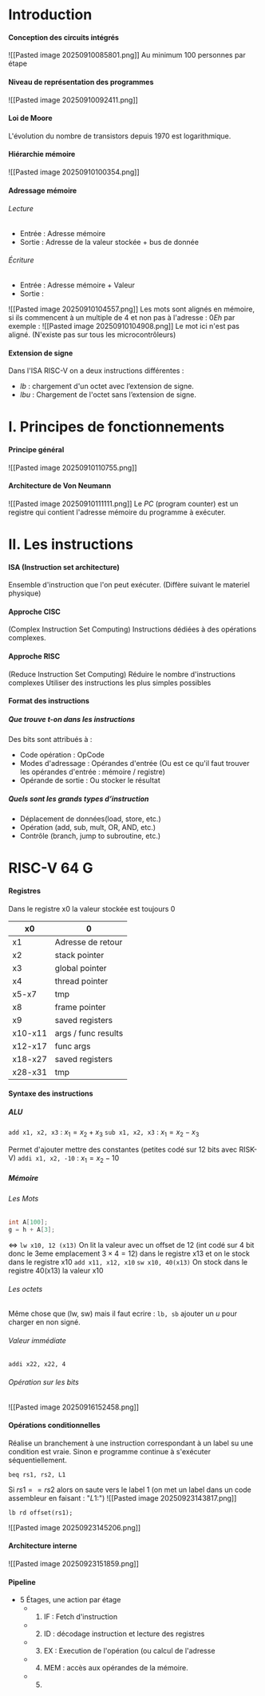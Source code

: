 # Introduction
#### Conception des circuits intégrés
![[Pasted image 20250910085801.png]]
Au minimum $100$ personnes par étape
#### Niveau de représentation des programmes
![[Pasted image 20250910092411.png]]

#### Loi de Moore
L'évolution du nombre de transistors depuis $1970$ est logarithmique. 

#### Hiérarchie mémoire
![[Pasted image 20250910100354.png]]

#### Adressage mémoire
###### Lecture
- Entrée : Adresse mémoire
- Sortie : Adresse de la valeur stockée + bus de donnée
###### Écriture
- Entrée : Adresse mémoire + Valeur
- Sortie : 

![[Pasted image 20250910104557.png]]
Les mots sont alignés en mémoire, si ils commencent à un multiple de $4$ et non pas à l'adresse : $0Eh$ par exemple :
![[Pasted image 20250910104908.png]]
Le mot ici n'est pas aligné. (N'existe pas sur tous les microcontrôleurs)

#### Extension de signe
Dans l'ISA RISC-V on a deux instructions différentes : 
- $lb$ : chargement d'un octet avec l’extension de signe.
- $lbu$ : Chargement de l'octet sans l’extension de signe.

# I. Principes de fonctionnements
#### Principe général
![[Pasted image 20250910110755.png]]
#### Architecture de Von Neumann
![[Pasted image 20250910111111.png]]
Le $PC$ (program counter) est un registre qui contient l'adresse mémoire du programme à exécuter. 

# II. Les instructions
#### ISA (Instruction set architecture)
Ensemble d'instruction que l'on peut exécuter. (Diffère suivant le materiel physique)

#### Approche CISC
(Complex Instruction Set Computing)
Instructions dédiées à des opérations complexes. 

#### Approche RISC
(Reduce Instruction Set Computing)
Réduire le nombre d'instructions complexes
Utiliser des instructions les plus simples possibles

#### Format des instructions
##### Que trouve t-on dans les instructions
Des bits sont attribués à : 
- Code opération : OpCode
- Modes d'adressage : Opérandes d'entrée (Ou est ce qu'il faut trouver les opérandes d'entrée : mémoire / registre)
- Opérande de sortie : Ou stocker le résultat

##### Quels sont les grands types d’instruction
- Déplacement de données(load, store, etc.)
- Opération (add, sub, mult, OR, AND, etc.)
- Contrôle (branch, jump to subroutine, etc.)

# RISC-V 64 G
#### Registres
Dans le registre x0 la valeur stockée est toujours $0$

| x0      | 0                   |
| ------- | ------------------- |
| x1      | Adresse de retour   |
| x2      | stack pointer       |
| x3      | global pointer      |
| x4      | thread pointer      |
| x5-x7   | tmp                 |
| x8      | frame pointer       |
| x9      | saved registers     |
| x10-x11 | args / func results |
| x12-x17 | func args           |
| x18-x27 | saved registers     |
| x28-x31 | tmp                 |

#### Syntaxe des instructions
##### ALU
``` add x1, x2, x3 ```  : $x_{1} = x_{2} + x_{3}$
``` sub x1, x2, x3 ```  : $x_{1} = x_{2} - x_{3}$

Permet d'ajouter mettre des constantes (petites codé sur $12$ bits avec RISK-V)
``` addi x1, x2, -10 ```  : $x_{1} = x_{2} -10$

##### Mémoire
###### Les Mots
```C
int A[100];
g = h + A[3];
```
$\Leftrightarrow$
``` lw x10, 12 (x13) ```
On lit la valeur avec un offset de $12$ (int codé sur 4 bit donc le 3eme emplacement $3\times 4 = 12$) dans le registre x13 et on le stock dans le registre x10
``` add x11, x12, x10 ``` 
``` sw x10, 40(x13) ```
On stock dans le registre 40(x13) la valeur x10

###### Les octets
Même chose que (lw, sw) mais il faut ecrire : ```lb, sb```
ajouter un $u$ pour charger en non signé. 

###### Valeur immédiate
``` addi x22, x22, 4 ``` 

###### Opération sur les bits
![[Pasted image 20250916152458.png]]

#### Opérations conditionnelles
Réalise un branchement à une instruction correspondant à un label su une condition est vraie. 
Sinon e programme continue à s'exécuter séquentiellement. 
```RISC-V
beq rs1, rs2, L1
```
Si $rs1 == rs 2$ alors on saute vers le label $1$ (on met un label dans un code assembleur en faisant : "$L1:$")
![[Pasted image 20250923143817.png]]
```RISC-V
lb rd offset(rs1);
```
![[Pasted image 20250923145206.png]]

#### Architecture interne 
![[Pasted image 20250923151859.png]]

#### Pipeline 
- 5 Étages, une action par étage
  + 1. IF : Fetch d'instruction
  + 2. ID : décodage instruction et lecture des registres
  + 3. EX : Execution de l'opération (ou calcul de l'adresse
  + 4. MEM : accès aux opérandes de la mémoire.
  + 5. 